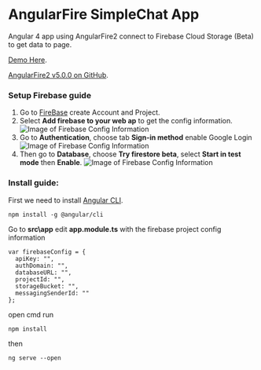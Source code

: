 # AngularFire SimpleChat App
Angular 4 app using AngularFire2 connect to Firebase Cloud Storage (Beta) to get data to page.

[Demo Here](https://angularfirebase-6ac2e.firebaseapp.com/).

[AngularFire2 v5.0.0 on GitHub](https://github.com/angular/angularfire2).

### Setup Firebase guide
1. Go to [FireBase](https://firebase.google.com/) create Account and Project.
2. Select **Add firebase to your web ap** to get the config information.
![Image of Firebase Config Information](https://github.com/TinTran96/AngularFireChat-Demo/blob/master/guide/1.JPG?raw=true)
3. Go to **Authentication**, choose tab **Sign-in method** enable Google Login
![Image of Firebase Config Information](https://github.com/TinTran96/AngularFireChat-Demo/blob/master/guide/2.JPG?raw=true)
4. Then go to **Database**, choose **Try firestore beta**, select **Start in test mode** then **Enable**.
![Image of Firebase Config Information](https://github.com/TinTran96/AngularFireChat-Demo/blob/master/guide/3.JPG?raw=true)


### Install guide:
First we need to install [Angular CLI](https://angular.io/guide/quickstart).

    npm install -g @angular/cli

Go to **src\app** edit **app.module.ts** with the firebase project config information

    var firebaseConfig = {
      apiKey: "",
      authDomain: "",
      databaseURL: "",
      projectId: "",
      storageBucket: "",
      messagingSenderId: ""
    };

open cmd run

    npm install
    
then    

    ng serve --open
